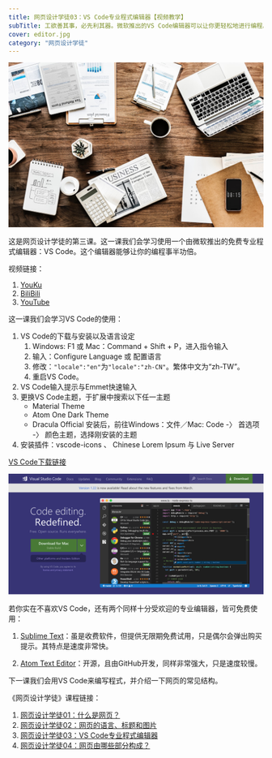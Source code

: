 ```yaml
---
title: 网页设计学徒03：VS Code专业程式编辑器【视频教学】
subTitle: 工欲善其事，必先利其器。微软推出的VS Code编辑器可以让你更轻松地进行编程。
cover: editor.jpg
category: "网页设计学徒"
---
```


![VS Code编辑器](editor.jpg)

这是网页设计学徒的第三课。这一课我们会学习使用一个由微软推出的免费专业程式编辑器：VS Code。这个编辑器能够让你的编程事半功倍。

视频链接：
1. [YouKu](http://v.youku.com/v_show/id_XMzU2NzU5MTQ1Mg==.html)
2. [BiliBili](https://www.bilibili.com/video/av22615781/)
3. [YouTube](https://youtu.be/OcQxjvbUtSk)

这一课我们会学习VS Code的使用：

1. VS Code的下载与安装以及语言设定
   1. Windows: F1 或 Mac：Command + Shift + P，进入指令输入
   2. 输入：Configure Language 或 配置语言
   3. 修改：`"locale":"en"`为`"locale":"zh-CN"`。繁体中文为“zh-TW”。
   4. 重启VS Code。
2. VS Code输入提示与Emmet快速输入
3. 更换VS Code主题，于扩展中搜索以下任一主题
   - Material Theme
   - Atom One Dark Theme 
   - Dracula Official
   安装后，前往Windows：文件／Mac: Code -〉 首选项 -〉 颜色主题，选择刚安装的主题
4. 安装插件：vscode-icons 、 Chinese Lorem Ipsum 与 Live Server

[VS Code下载链接](https://code.visualstudio.com/)

![VS Code编缉器](vs-code.png)

若你实在不喜欢VS Code，还有两个同样十分受欢迎的专业编辑器，皆可免费使用：

1. [Sublime Text](https://www.sublimetext.com/)：虽是收费软件，但提供无限期免费试用，只是偶尔会弹出购买提示。其特点是速度非常快。

2. [Atom Text Editor](https://atom.io/)：开源，且由GitHub开发，同样非常强大，只是速度较慢。

下一课我们会用VS Code来编写程式，并介绍一下网页的常见结构。

《网页设计学徒》课程链接：
1. [网页设计学徒01：什么是网页？](/web-design)
2. [网页设计学徒02：网页的语言、标题和图片](/html-tags)
3. [网页设计学徒03：VS Code专业程式编辑器](/vs-code)
4. [网页设计学徒04：网页由哪些部分构成？](/html-sementic)